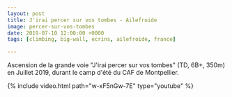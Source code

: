```yaml
---
layout: post
title: J'irai percer sur vos tombes - Ailefroide 
image: percer-sur-vos-tombes 
date: 2019-07-10 12:00:00 +0000
tags: [climbing, big-wall, ecrins, ailefroide, france]

---
```


Ascension de la grande voie "J'irai percer sur vos tombes" (TD, 6B+, 350m) en Juillet 2019, durant le camp d'été du CAF de Montpellier.

{% include video.html path="w-xF5nGw-7E" type="youtube" %}
